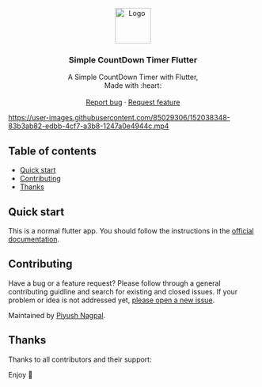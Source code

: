 <p align="center">
  <a href="https://flutter.io/">
    <img src="https://diegolaballos.com/files/images/flutter-icon.jpg" alt="Logo" width=72 height=72>
  </a>

  <h3 align="center">Simple CountDown Timer Flutter</h3>

  <p align="center">
    A Simple CountDown Timer with Flutter,
    <br>
    Made with :heart: 
    <br>
    <br>
    <a href="https://github.com/zsiecr/Simple-CountDown-Timer-Flutter/issues/new">Report bug</a>
    ·
    <a href="https://github.com/zsiecr/Simple-CountDown-Timer-Flutter/issues/new">Request feature</a>
  </p>
</p>

https://user-images.githubusercontent.com/85029306/152038348-83b3ab82-edbb-4cf7-a3b8-1247a0e4944c.mp4

## Table of contents

- [Quick start](#quick-start)
- [Contributing](#contributing)
- [Thanks](#thanks)


## Quick start

This is a normal flutter app. You should follow the instructions in the [official documentation](https://flutter.io/docs/get-started/install).

## Contributing

Have a bug or a feature request? Please follow through a general contributing guidline and search for existing and closed issues. If your problem or idea is not addressed yet, [please open a new issue](https://github.com/zsiecr/Simple-CountDown-Timer-Flutter/issues/new).

Maintained by [Piyush Nagpal](https://github.com/zsiecr).


## Thanks

Thanks to all contributors and their support:

Enjoy :metal:
